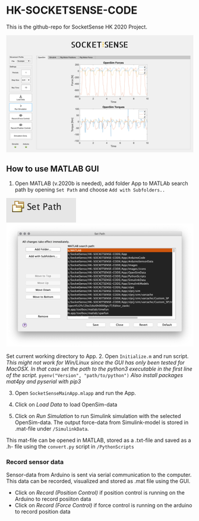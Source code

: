 # HK-SOCKETSENSE-CODE
This is the github-repo for SocketSense HK 2020 Project.

![MATLABGUI](App/Images/Instructions/MATLAB_GUI.png)

## How to use MATLAB GUI
1. Open MATLAB (v.2020b is needed), add folder App to MATLAb search path
by opening `Set Path` and choose `Add with Subfolders..`

![Set_Path](App/Images/Instructions/Set_Path.png)
![Add_Folder](App/Images/Instructions/Add_folders.png)

Set current working directory to App.
2. Open `Initialize.m` and run script.
_This might not work for Win/Linux since the GUI has only been tested for_
_MacOSX. In that case set the path to the_
_python3 executable in the first line of the script._
`pyenv("Version", "path/to/python")`
_Also install packages mat4py and pyserial with pip3_

3. Open `SocketSenseMainApp.mlapp` and run the App.

4. Click on _Load Data_ to load OpenSim-data
5. Click on _Run Simulation_ to run Simulink simulation with the selected
OpenSim-data. The output force-data from Simulink-model is stored in .mat-file 
under `/SimulinkData`. 

This mat-file can be opened in MATLAB, stored as a .txt-file and saved as a
.h- file using the `convert.py` script in `/PythonScripts`

### Record sensor data
Sensor-data from Arduino is sent via serial communication to the computer.
This data can be recorded, visualized and stored as .mat file using the GUI.
-  Click on _Record (Position Control)_ if position control is running on 
the Arduino to record posiiton data
- Click on _Record (Force Control)_ if force control is running on 
the arduino to record position data

